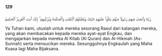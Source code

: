 ##### 129

<span class="ayah">رَبَّنَا وَٱبْعَثْ فِيهِمْ رَسُولًۭا مِّنْهُمْ يَتْلُوا۟ عَلَيْهِمْ ءَايَٰتِكَ وَيُعَلِّمُهُمُ ٱلْكِتَٰبَ وَٱلْحِكْمَةَ وَيُزَكِّيهِمْ ۚ إِنَّكَ أَنتَ ٱلْعَزِيزُ ٱلْحَكِيمُ</span>

<span class="ayah_translation">Ya Tuhan kami, utuslah untuk mereka sesorang Rasul dari kalangan mereka, yang akan membacakan kepada mereka ayat-ayat Engkau, dan mengajarkan kepada mereka Al Kitab (Al Quran) dan Al-Hikmah (As-Sunnah) serta mensucikan mereka. Sesungguhnya Engkaulah yang Maha Kuasa lagi Maha Bijaksana.</span>
